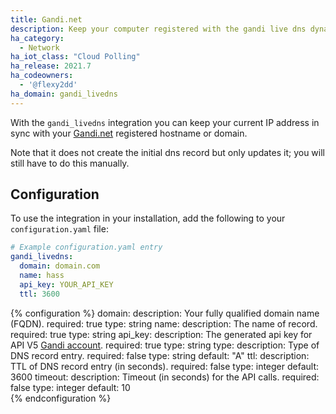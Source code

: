 ```yaml
---
title: Gandi.net
description: Keep your computer registered with the gandi live dns dynamic updater.
ha_category:
  - Network
ha_iot_class: "Cloud Polling"
ha_release: 2021.7
ha_codeowners:
  - '@flexy2dd'
ha_domain: gandi_livedns
---
```


With the `gandi_livedns` integration you can keep your current IP address in sync with your [Gandi.net](https://www.gandi.net) registered hostname or domain.

<div class='note'>
Note that it does not create the initial dns record but only updates it; you will still have to do this manually.
</div>

## Configuration

To use the integration in your installation, add the following to your `configuration.yaml` file:

```yaml
# Example configuration.yaml entry
gandi_livedns:
  domain: domain.com
  name: hass
  api_key: YOUR_API_KEY
  ttl: 3600
```

{% configuration %}
domain:
  description: Your fully qualified domain name (FQDN).
  required: true
  type: string
name:
  description: The name of record.
  required: true
  type: string
api_key:
  description: The generated api key for API V5 [Gandi account](https://account.gandi.net/en).
  required: true
  type: string
type:
  description: Type of DNS record entry.
  required: false
  type: string
  default: "A"
ttl:
  description: TTL of DNS record entry (in seconds).
  required: false
  type: integer
  default: 3600
timeout:
  description: Timeout (in seconds) for the API calls.
  required: false
  type: integer
  default: 10  
{% endconfiguration %}